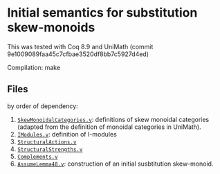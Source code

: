 # Initial semantics for substitution skew-monoids 

This was tested with Coq 8.9 and UniMath (commit 
9e1009089faa45c7cfbae3520df8bb7c5927d4ed)

Compilation: make

## Files
by order of dependency:

1. [`SkewMonoidalCategories.v`](SkewMonoidalCategories.v): definitions of
skew monoidal categories (adapted from the definition of monoidal categories
in UniMath).
2. [`IModules.v`](IModules.v): definition of I-modules
3. [`StructuralActions.v`](StructuralActions.v) 
4. [`StructuralStrengths.v`](StructuralStrengths.v)
5. [`Complements.v`](Complements.v)
6. [`AssumeLemma48.v`](AssumeLemma48.v): construction of an initial susbtitution
skew-monoid.
